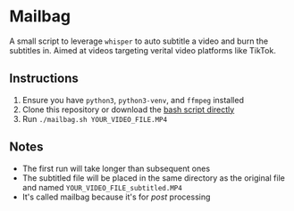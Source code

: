 # Mailbag #

A small script to leverage `whisper` to auto subtitle a video and burn the subtitles in.
Aimed at videos targeting verital video platforms like TikTok.

## Instructions
1. Ensure you have `python3`, `python3-venv`, and `ffmpeg` installed
1. Clone this repository or download the [bash script directly](https://raw.githubusercontent.com/eldridgea/mailbag/refs/heads/main/mailbag.sh)
1. Run `./mailbag.sh YOUR_VIDEO_FILE.MP4`


## Notes
* The first run will take longer than subsequent ones
* The subtitled file will be placed in the same directory as the original file and named `YOUR_VIDEO_FILE_subtitled.MP4` 
* It's called mailbag because it's for _post_ processing
